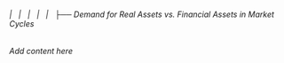 ###### |   |   |   |   |   ├── Demand for Real Assets vs. Financial Assets in Market Cycles

*Add content here*